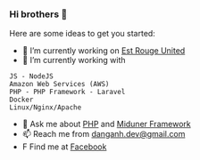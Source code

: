 ### Hi brothers 👋

Here are some ideas to get you started:

- 🔭 I’m currently working on [Est Rouge United](https://reviewcongty.com/companies/est-rouge)
- 🌱 I’m currently working with
```code
JS - NodeJS
Amazon Web Services (AWS)
PHP - PHP Framework - Laravel
Docker
Linux/Nginx/Apache
```
- 💬 Ask me about [PHP](https://php.net) and [Miduner Framework](https://github.com/danganh97/miduner)
- 📫 Reach me from [danganh.dev@gmail.com](mailto:danganh.dev@gmail.com)
- F Find me at [Facebook](https://facebook.com/digincigarettes)
